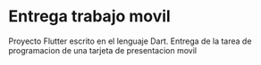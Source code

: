 # Entrega trabajo movil

Proyecto Flutter escrito en el lenguaje Dart.
Entrega de la tarea de programacion de una tarjeta de presentacion movil


